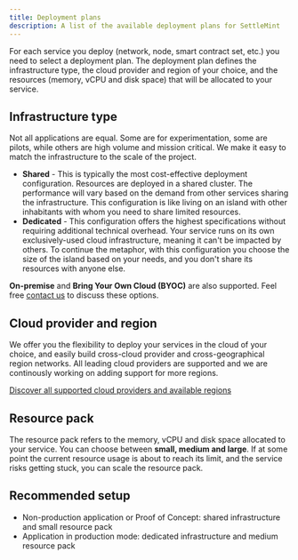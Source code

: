 ```yaml
---
title: Deployment plans
description: A list of the available deployment plans for SettleMint
---
```


For each service you deploy (network, node, smart contract set, etc.) you need
to select a deployment plan. The deployment plan defines the infrastructure
type, the cloud provider and region of your choice, and the resources (memory,
vCPU and disk space) that will be allocated to your service.

## Infrastructure type

Not all applications are equal. Some are for experimentation, some are pilots,
while others are high volume and mission critical. We make it easy to match the
infrastructure to the scale of the project.

- **Shared** - This is typically the most cost-effective deployment
  configuration. Resources are deployed in a shared cluster. The performance
  will vary based on the demand from other services sharing the infrastructure.
  This configuration is like living on an island with other inhabitants with
  whom you need to share limited resources.
- **Dedicated** - This configuration offers the highest specifications without
  requiring additional technical overhead. Your service runs on its own
  exclusively-used cloud infrastructure, meaning it can't be impacted by others.
  To continue the metaphor, with this configuration you choose the size of the
  island based on your needs, and you don't share its resources with anyone
  else.

**On-premise** and **Bring Your Own Cloud (BYOC)** are also supported. Feel free
[contact us](mailto:support@settlemint.com) to discuss these options.

## Cloud provider and region

We offer you the flexibility to deploy your services in the cloud of your
choice, and easily build cross-cloud provider and cross-geographical region
networks. All leading cloud providers are supported and we are continously
working on adding support for more regions.

[Discover all supported cloud providers and available regions](/launching-the-platform/managed-cloud-deployment/supported-cloud-providers)

## Resource pack

The resource pack refers to the memory, vCPU and disk space allocated to your
service. You can choose between **small, medium and large**. If at some point
the current resource usage is about to reach its limit, and the service risks
getting stuck, you can scale the resource pack.

## Recommended setup

- Non-production application or Proof of Concept: shared infrastructure and
  small resource pack
- Application in production mode: dedicated infrastructure and medium resource
  pack
